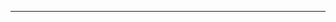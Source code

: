 ---
<script>window.location = "/pages/deep-linked-ads/branch-universal-ads-mobile-tracking/"</script>
